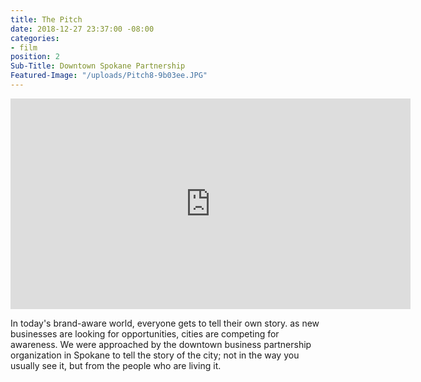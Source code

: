 ```yaml
---
title: The Pitch
date: 2018-12-27 23:37:00 -08:00
categories:
- film
position: 2
Sub-Title: Downtown Spokane Partnership
Featured-Image: "/uploads/Pitch8-9b03ee.JPG"
---
```


<iframe src="https://player.vimeo.com/video/252648997" width="640" height="337" frameborder="0" allowfullscreen></iframe>

In today's brand-aware world, everyone gets to tell their own story. as new businesses are looking for opportunities, cities are competing for awareness. We were approached by the downtown business partnership organization in Spokane to tell the story of the city; not in the way you usually see it, but from the people who are living it. 

